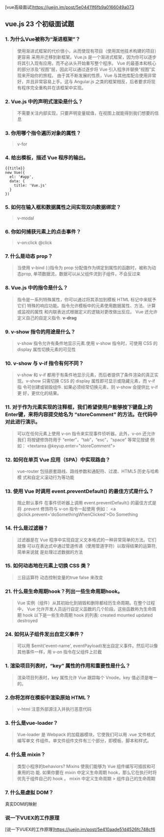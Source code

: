 [vue高级面试]https://juejin.im/post/5e04411f6fb9a0166049a073

## vue.js 23 个初级面试题
### 1. 为什么Vue被称为“渐进框架”？
> 使用渐进式框架的代价很小，从而使现有项目（使用其他技术构建的项目）更容易
> 采用并迁移到新框架。Vue.js 是一个渐进式框架，因为你可以逐步将其引入现有应用，而不必从头开始重写整个程序。
> Vue 的最基本和核心的部分涉及“视图”层，因此可以通过逐步将 Vue 引入程序并替换“视图”实现来开始你的旅程。
> 由于其不断发展的性质，Vue 与其他库配合使用非常好，并且非常容易上手。这与 Angular.js 之类的框架相反，后者要求将现有程序完全重构并在该框架中实现。

### 2. Vue.js 中的声明式渲染是什么？
> 不需要关注内部实现，只要声明变量赋值，在视图上就能得到我们想要的信息

### 3. 你用哪个指令遍历对象的属性？
> v-for

### 4. 给出模板，描述 Vue 程序的输出。
```
{{title}}
new Vue({
  el: '#app',
  data: {
    title: 'Vue.js'
  }
})
```

### 5. 如何在输入框和数据属性之间实现双向数据绑定？
> v-modal

### 6. 你如何捕获元素上的点击事件？
> v-on:click  @click

### 7. 什么是动态 prop？
> 当使用 v-bind (:)指令为 prop 分配值作为绑定到属性的函数时，被称为动
态prop, 单项数据流，数据可以从父组件流到子组件，不会反过来

### 8. Vue.js 中的指令是什么？
> 指令是一系列特殊属性，你可以通过将其添加到模板 HTML 标记中来赋予它们
特殊的响应功能。指令允许模板中的元素使用数据属性、方法、计算或监视的属性
和内联表达式根据定义的逻辑对更改做出反应。
> Vue 还允许定义自己的自定义指令. **v-drag**

### 9.  v-show 指令的用途是什么？
> v-show 指令允许有条件地显示元素.使用 v-show 指令时，可使用 CSS 的 
display 属性切换元素的可见性

### 10. v-show 与 v-if 指令有何不同？
> v-show 和 v-if 都用于有条件地显示元素，而后者提供了条件渲染的真正实
现。v-show 只需切换 CSS 的 display 属性即可显示或隐藏元素，而 v-if 指
令可创建或销毁组件. 如果必须经常切换元素，则 v-show 会提供比 v-if 更
好，更优化的结果。

### 11. 对于作为元素实现的注释框，我们希望使用户能够按下键盘上的Enter键，来将内容提交给名为 “storeComment” 的方法。在代码中对此进行演示。
> 可以在任何元素上使用 v-on 指令来实现事件侦听器。此外，v-on 还允许我们
将按键修饰符用于 “enter”，“tab”，“esc”，“space” 等常见按键
> 例如： <textarea @keyup.enter="storeComment"></textarea>

### 12. 如何在单页 Vue 应用（SPA）中实现路由？
>  vue-router 包括嵌套路线、路线参数和通配符、过渡、HTML5 历史与哈希模
式和自定义滚动行为等功能

### 13. 使用 Vue 时调用 event.preventDefault() 的最佳方式是什么？
> 阻止默认事件 在事件侦听器上调用 event.preventDefault() 的最佳方式是
将 .prevent 修饰符与 v-on 指令一起使用
> 例如： <a @click.prevent='doSomethingWhenClicked'>Do Something</a>

### 14. 什么是过滤器？
> 过滤器是在 Vue 程序中实现自定义文本格式的一种非常简单的方法。它们就像
可以在表达式中通过管道传递（使用管道字符）以取得结果的运算符, 简单来说就
是处理过滤数据的方法

### 15. 如何动态地在元素上切换 CSS 类？
> 三目运算符 动态控制变量的true false 来改变

### 21. 什么是生命周期hook？列出一些生命周期hook。
> Vue 实例（组件）从其初始化到销毁和删除都经历生命周期。在整个过程中，
Vue 允许开发人员运行自定义函数的几个阶段。这些函数称为生命周期 hook
> 以下是一些生命周期 hook 的列表:
> created
> mounted
> updated
> destroyed

### 24. 如何从子组件发出自定义事件？
> 可以用 $emit('event-name', eventPayload)发出自定义事件。然后可以像
其他事件一样，用 v-on 指令在父组件上拦截

### 1. 渲染项目列表时，“key” 属性的作用和重要性是什么？
> 渲染项目列表时，key 属性允许 Vue 跟踪每个 Vnode。key 值必须是唯一的。

### 2.你将怎样在模板中渲染原始 HTML？
> v-html  注意外部源注入并执行恶意代码

### 3. 什么是vue-loader？
> Vue-loader 是 Webpack 的加载器模块，它使我们可以用 .vue 文件格式编写单文
件组件。单文件组件文件有三个部分，即模板、脚本和样式。

### 4. 什么是 mixin？
> 类型小程序的behaviors? Mixins 使我们能够为 Vue 组件编写可插拔和可重用的功
能. 如果你要在 mixin 中定义生命周期 hook，那么它在执行时将优先于组件自己的 
hook 。 mixin 中定义生命周期 > 组件自己的生命周期

### 7. 什么是虚拟 DOM？
真实DOM的映射

### 说一下VUEX的工作原理 
[说一下VUEX的工作原理]https://juejin.im/post/5e410aade51d4526fc748cf6